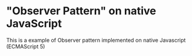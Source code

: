 # "Observer Pattern" on native JavaScript
This is a example of Observer pattern implemented on native Javascript (ECMAScript 5)
